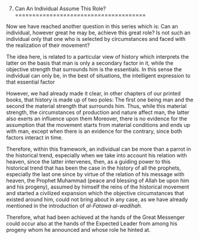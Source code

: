 7) Can An Individual Assume This Role?
======================================

Now we have reached another question in this series which is: Can an
individual, however great he may be, achieve this great role? Is not
such an individual only that one who is selected by circumstances and
faced with the realization of their movement?

The idea here, is related to a particular view of history which
interprets the latter on the basis that man is only a secondary factor
in it, while the objective strength that surrounds him is the
essentials. In this sense the individual can only be, in the best of
situations, the intelligent expression to that essential factor

However, we had already made it clear, in other chapters of our printed
books, that history is made up of two poles: The first one being man and
the second the material strength that surrounds him. Thus, while this
material strength, the circumstances of production and nature affect
man, the latter also exerts an influence upon them Moreover, there is no
evidence for the assumption that the movement starts from material
conditions and ends up with man, except when there is an evidence for
the contrary, since both factors interact in time.

Therefore, within this framework, an individual can be more than a
parrot in the historical trend, especially when we take into account his
relation with heaven, since the latter intervenes, then, as a guiding
power to this historical trend that has been the case in the history of
all the prophets, especially the last one since by virtue of the
relation of his message with heaven, the Prophet Muhammad (peace and
blessing of Allah be upon him and his progeny), assumed by himself the
reins of the historical movement and started a civilized expansion which
the objective circumstances that existed around him, could not bring
about in any case, as we have already mentioned in the introduction of
*al-Fatawa al-wadihah.*

Therefore, what had been achieved at the hands of the Great Messenger
could occur also at the hands of the Expected Leader from among his
progeny whom he announced and whose role he hinted at.


